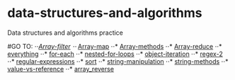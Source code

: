 # data-structures-and-algorithms
Data structures and algorithms practice

#GO TO:
⋅⋅*[Array-filter](./code-challenges/301/array-filter)
⋅⋅* [Array-map](./code-challenges/301/array-map)
⋅⋅* [Array-methods](./code-challenges/301/array-methods)
⋅⋅* [Array-reduce](./code-challenges/301/array-reduce)
⋅⋅* [everything](./code-challenges/301/everything)
⋅⋅* [for-each](./code-challenges/301/for-each)
⋅⋅* [nested-for-loops](./code-challenges/301/nested-for-loops)
⋅⋅* [object-iteration](./code-challenges/301/object-iteration)
⋅⋅* [regex-2](./code-challenges/301/regex-2)
⋅⋅* [regular-expressions](./code-challenges/301/regular-expressions)
⋅⋅* [sort](./code-challenges/301/sort)
⋅⋅* [string-manipulation](./code-challenges/301/string-manipulation)
⋅⋅* [string-methods](./code-challenges/301/string-methods)
⋅⋅* [value-vs-reference](./code-challenges/301/value-vs-reference)
⋅⋅* [array_reverse](./code-challenges/401/array_reverse)
